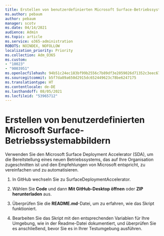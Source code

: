 ```yaml
---
title: Erstellen von benutzerdefinierten Microsoft Surface-Betriebssystemabbildern
ms.author: pebaum
author: pebaum
manager: scotv
ms.date: 04/14/2021
audience: Admin
ms.topic: article
ms.service: o365-administration
ROBOTS: NOINDEX, NOFOLLOW
localization_priority: Priority
ms.collection: Adm_O365
ms.custom:
- "10023"
- "9003951"
ms.openlocfilehash: 94b51c24ec183bf99b2556c7b89df3e2059026d71352c3eec67ff2cfc0cf31fb
ms.sourcegitcommit: b5f7da89a650d2915dc652449623c78be6247175
ms.translationtype: HT
ms.contentlocale: de-DE
ms.lasthandoff: 08/05/2021
ms.locfileid: "53965712"
---
```

# <a name="create-custom-microsoft-surface-operating-system-images"></a>Erstellen von benutzerdefinierten Microsoft Surface-Betriebssystemabbildern

Verwenden Sie den Microsoft Surface Deployment Accelerator (SDA), um die Bereitstellung eines neuen Betriebssystems, das auf Ihre Organisation zugeschnitten ist und den Empfehlungen von Microsoft entspricht, zu vereinfachen und zu automatisieren.

1. In GitHub wechseln Sie zu SurfaceDeploymentAccelerator.

1. Wählen Sie **Code** und dann **Mit GitHub-Desktop öffnen** oder **ZIP herunterladen** aus.

1. Überprüfen Sie die **README.md**-Datei, um zu erfahren, wie das Skript funktioniert.

1. Bearbeiten Sie das Skript mit den entsprechenden Variablen für Ihre Umgebung, wie in der Readme-Datei dokumentiert, und überprüfen Sie es anschließend, bevor Sie es in Ihrer Testumgebung ausführen.
